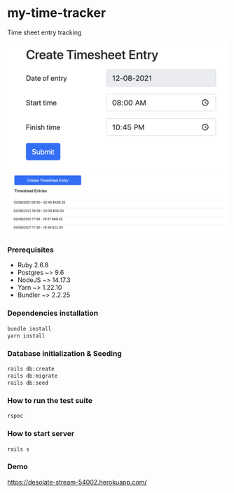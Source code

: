 # my-time-tracker
Time sheet entry tracking

![Create timesheet entry](./style-guides/screen_shot_01.png)
![Timesheet entries](.//style-guides/screen_shot_02.png)

### Prerequisites
- Ruby 2.6.8
- Postgres ~> 9.6
- NodeJS ~> 14.17.3
- Yarn ~> 1.22.10
- Bundler ~> 2.2.25

### Dependencies installation
```
bundle install
yarn install
```

### Database initialization & Seeding
```
rails db:create
rails db:migrate
rails db:seed
```

### How to run the test suite
```
rspec
```

### How to start server
```
rails s
```

### Demo
https://desolate-stream-54002.herokuapp.com/
